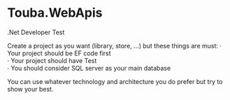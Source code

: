# Touba.WebApis

.Net Developer Test

Create a project as you want (library, store, …) but these things are must:
·       Your project should be EF code first<br />
·       Your project should have Test<br />
·       You should consider SQL server as your main database<br />
 
You can use whatever technology and architecture you do prefer but try to show your best.
